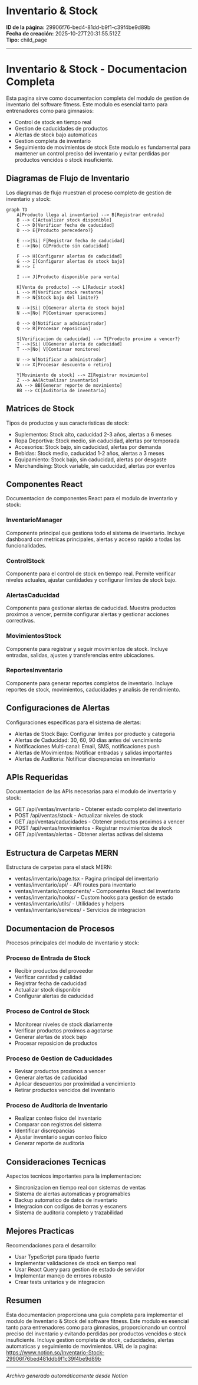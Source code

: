 # Inventario & Stock

**ID de la página:** 29906f76-bed4-81dd-b9f1-c39f4be9d89b  
**Fecha de creación:** 2025-10-27T20:31:55.512Z  
**Tipo:** child_page

---

# Inventario & Stock - Documentacion Completa
Esta pagina sirve como documentacion completa del modulo de gestion de inventario del software fitness. Este modulo es esencial tanto para entrenadores como para gimnasios:
- Control de stock en tiempo real
- Gestion de caducidades de productos
- Alertas de stock bajo automaticas
- Gestion completa de inventario
- Seguimiento de movimientos de stock
Este modulo es fundamental para mantener un control preciso del inventario y evitar perdidas por productos vencidos o stock insuficiente.
## Diagramas de Flujo de Inventario
Los diagramas de flujo muestran el proceso completo de gestion de inventario y stock:
```mermaid
graph TD
    A[Producto llega al inventario] --> B[Registrar entrada]
    B --> C[Actualizar stock disponible]
    C --> D[Verificar fecha de caducidad]
    D --> E{Producto perecedero?}
    
    E -->|Si| F[Registrar fecha de caducidad]
    E -->|No| G[Producto sin caducidad]
    
    F --> H[Configurar alertas de caducidad]
    G --> I[Configurar alertas de stock bajo]
    H --> I
    
    I --> J[Producto disponible para venta]
    
    K[Venta de producto] --> L[Reducir stock]
    L --> M[Verificar stock restante]
    M --> N{Stock bajo del limite?}
    
    N -->|Si| O[Generar alerta de stock bajo]
    N -->|No| P[Continuar operaciones]
    
    O --> Q[Notificar a administrador]
    Q --> R[Procesar reposicion]
    
    S[Verificacion de caducidad] --> T{Producto proximo a vencer?}
    T -->|Si| U[Generar alerta de caducidad]
    T -->|No| V[Continuar monitoreo]
    
    U --> W[Notificar a administrador]
    W --> X[Procesar descuento o retiro]
    
    Y[Movimiento de stock] --> Z[Registrar movimiento]
    Z --> AA[Actualizar inventario]
    AA --> BB[Generar reporte de movimiento]
    BB --> CC[Auditoria de inventario]
```
## Matrices de Stock
Tipos de productos y sus caracteristicas de stock:
- Suplementos: Stock alto, caducidad 2-3 años, alertas a 6 meses
- Ropa Deportiva: Stock medio, sin caducidad, alertas por temporada
- Accesorios: Stock bajo, sin caducidad, alertas por demanda
- Bebidas: Stock medio, caducidad 1-2 años, alertas a 3 meses
- Equipamiento: Stock bajo, sin caducidad, alertas por desgaste
- Merchandising: Stock variable, sin caducidad, alertas por eventos
## Componentes React
Documentacion de componentes React para el modulo de inventario y stock:
### InventarioManager
Componente principal que gestiona todo el sistema de inventario. Incluye dashboard con metricas principales, alertas y acceso rapido a todas las funcionalidades.
### ControlStock
Componente para el control de stock en tiempo real. Permite verificar niveles actuales, ajustar cantidades y configurar limites de stock bajo.
### AlertasCaducidad
Componente para gestionar alertas de caducidad. Muestra productos proximos a vencer, permite configurar alertas y gestionar acciones correctivas.
### MovimientosStock
Componente para registrar y seguir movimientos de stock. Incluye entradas, salidas, ajustes y transferencias entre ubicaciones.
### ReportesInventario
Componente para generar reportes completos de inventario. Incluye reportes de stock, movimientos, caducidades y analisis de rendimiento.
## Configuraciones de Alertas
Configuraciones especificas para el sistema de alertas:
- Alertas de Stock Bajo: Configurar limites por producto y categoria
- Alertas de Caducidad: 30, 60, 90 dias antes del vencimiento
- Notificaciones Multi-canal: Email, SMS, notificaciones push
- Alertas de Movimientos: Notificar entradas y salidas importantes
- Alertas de Auditoria: Notificar discrepancias en inventario
## APIs Requeridas
Documentacion de las APIs necesarias para el modulo de inventario y stock:
- GET /api/ventas/inventario - Obtener estado completo del inventario
- POST /api/ventas/stock - Actualizar niveles de stock
- GET /api/ventas/caducidades - Obtener productos proximos a vencer
- POST /api/ventas/movimientos - Registrar movimientos de stock
- GET /api/ventas/alertas - Obtener alertas activas del sistema
## Estructura de Carpetas MERN
Estructura de carpetas para el stack MERN:
- ventas/inventario/page.tsx - Pagina principal del inventario
- ventas/inventario/api/ - API routes para inventario
- ventas/inventario/components/ - Componentes React del inventario
- ventas/inventario/hooks/ - Custom hooks para gestion de estado
- ventas/inventario/utils/ - Utilidades y helpers
- ventas/inventario/services/ - Servicios de integracion
## Documentacion de Procesos
Procesos principales del modulo de inventario y stock:
### Proceso de Entrada de Stock
- Recibir productos del proveedor
- Verificar cantidad y calidad
- Registrar fecha de caducidad
- Actualizar stock disponible
- Configurar alertas de caducidad
### Proceso de Control de Stock
- Monitorear niveles de stock diariamente
- Verificar productos proximos a agotarse
- Generar alertas de stock bajo
- Procesar reposicion de productos
### Proceso de Gestion de Caducidades
- Revisar productos proximos a vencer
- Generar alertas de caducidad
- Aplicar descuentos por proximidad a vencimiento
- Retirar productos vencidos del inventario
### Proceso de Auditoria de Inventario
- Realizar conteo fisico del inventario
- Comparar con registros del sistema
- Identificar discrepancias
- Ajustar inventario segun conteo fisico
- Generar reporte de auditoria
## Consideraciones Tecnicas
Aspectos tecnicos importantes para la implementacion:
- Sincronizacion en tiempo real con sistemas de ventas
- Sistema de alertas automaticas y programables
- Backup automatico de datos de inventario
- Integracion con codigos de barras y escaners
- Sistema de auditoria completo y trazabilidad
## Mejores Practicas
Recomendaciones para el desarrollo:
- Usar TypeScript para tipado fuerte
- Implementar validaciones de stock en tiempo real
- Usar React Query para gestion de estado de servidor
- Implementar manejo de errores robusto
- Crear tests unitarios y de integracion
## Resumen
Esta documentacion proporciona una guia completa para implementar el modulo de Inventario & Stock del software fitness. Este modulo es esencial tanto para entrenadores como para gimnasios, proporcionando un control preciso del inventario y evitando perdidas por productos vencidos o stock insuficiente. Incluye gestion completa de stock, caducidades, alertas automaticas y seguimiento de movimientos.
URL de la pagina: https://www.notion.so/Inventario-Stock-29906f76bed481ddb9f1c39f4be9d89b

---

*Archivo generado automáticamente desde Notion*
